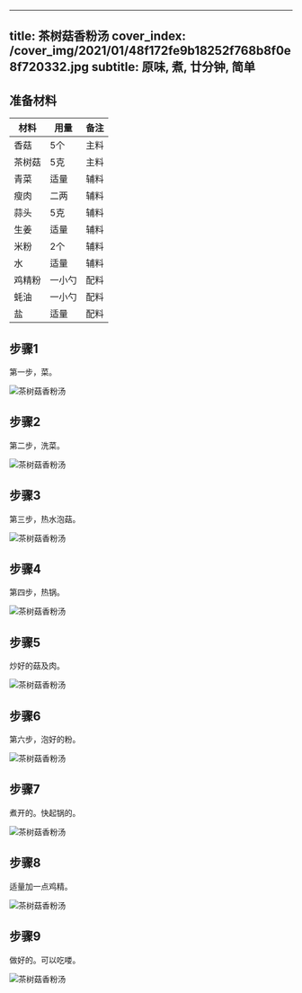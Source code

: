 
---
title: 茶树菇香粉汤
cover_index: /cover_img/2021/01/48f172fe9b18252f768b8f0e8f720332.jpg
subtitle: 原味, 煮, 廿分钟, 简单
---

## 准备材料

| 材料     | 用量 | 备注|
| ------- | ----- | --- |
| 香菇 | 5个| 主料 |
| 茶树菇 | 5克| 主料 |
| 青菜 | 适量| 辅料 |
| 瘦肉 | 二两| 辅料 |
| 蒜头 | 5克| 辅料 |
| 生姜 | 适量| 辅料 |
| 米粉 | 2个| 辅料 |
| 水 | 适量| 辅料 |
| 鸡精粉 | 一小勺| 配料 |
| 蚝油 | 一小勺| 配料 |
| 盐 | 适量| 配料 |

## 步骤1

第一步，菜。

![茶树菇香粉汤](https://i8.meishichina.com/attachment/recipe/201010/201010191718101.jpg?x-oss-process=style/p320) 

## 步骤2

第二步，洗菜。

![茶树菇香粉汤](https://i8.meishichina.com/attachment/recipe/201010/201010191718389.jpg?x-oss-process=style/p320) 

## 步骤3

第三步，热水泡菇。

![茶树菇香粉汤](https://i8.meishichina.com/attachment/recipe/201010/201010191719178.jpg?x-oss-process=style/p320) 

## 步骤4

第四步，热锅。

![茶树菇香粉汤](https://i8.meishichina.com/attachment/recipe/201010/201010191720013.jpg?x-oss-process=style/p320) 

## 步骤5

炒好的菇及肉。

![茶树菇香粉汤](https://i8.meishichina.com/attachment/recipe/201010/201010191720325.jpg?x-oss-process=style/p320) 

## 步骤6

第六步，泡好的粉。

![茶树菇香粉汤](https://i8.meishichina.com/attachment/recipe/201010/201010191722194.jpg?x-oss-process=style/p320) 

## 步骤7

煮开的。快起锅的。

![茶树菇香粉汤](https://i8.meishichina.com/attachment/recipe/201010/201010191723123.jpg?x-oss-process=style/p320) 

## 步骤8

适量加一点鸡精。

![茶树菇香粉汤](https://i8.meishichina.com/attachment/recipe/201010/201010191723556.jpg?x-oss-process=style/p320) 

## 步骤9

做好的。可以吃喽。

![茶树菇香粉汤](https://i8.meishichina.com/attachment/recipe/201010/201010191724271.jpg?x-oss-process=style/p320) 

